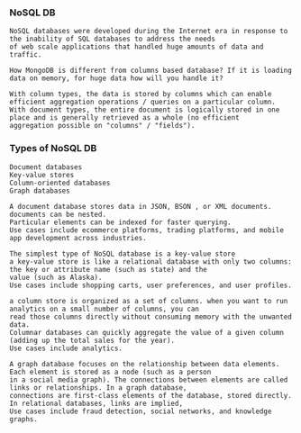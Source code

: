 ### NoSQL DB
    NoSQL databases were developed during the Internet era in response to the inability of SQL databases to address the needs 
    of web scale applications that handled huge amounts of data and traffic.
    
    How MongoDB is different from columns based database? If it is loading data on memory, for huge data how will you handle it?
    
    With column types, the data is stored by columns which can enable efficient aggregation operations / queries on a particular column.
    With document types, the entire document is logically stored in one place and is generally retrieved as a whole (no efficient 
    aggregation possible on "columns" / "fields").
    
### Types of NoSQL DB
    Document databases
    Key-value stores
    Column-oriented databases
    Graph databases

    A document database stores data in JSON, BSON , or XML documents.
    documents can be nested. 
    Particular elements can be indexed for faster querying.
    Use cases include ecommerce platforms, trading platforms, and mobile app development across industries.
    
    The simplest type of NoSQL database is a key-value store
    a key-value store is like a relational database with only two columns: the key or attribute name (such as state) and the 
    value (such as Alaska).
    Use cases include shopping carts, user preferences, and user profiles.
    
    a column store is organized as a set of columns. when you want to run analytics on a small number of columns, you can 
    read those columns directly without consuming memory with the unwanted data. 
    Columnar databases can quickly aggregate the value of a given column (adding up the total sales for the year).
    Use cases include analytics.
    
    A graph database focuses on the relationship between data elements. Each element is stored as a node (such as a person 
    in a social media graph). The connections between elements are called links or relationships. In a graph database, 
    connections are first-class elements of the database, stored directly. In relational databases, links are implied, 
    Use cases include fraud detection, social networks, and knowledge graphs.

